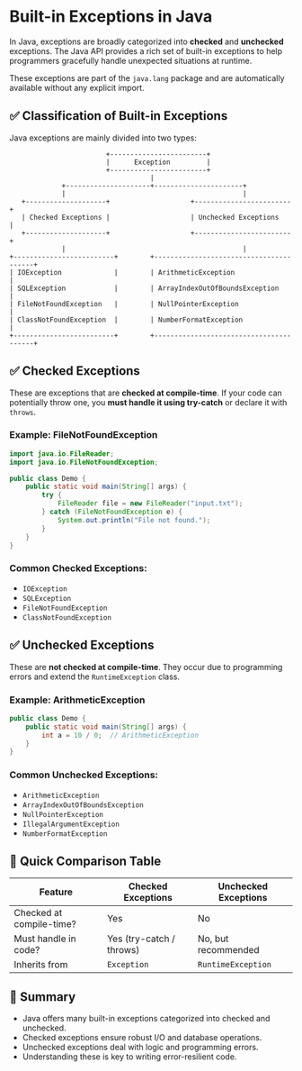 # Built-in Exceptions in Java

In Java, exceptions are broadly categorized into **checked** and **unchecked** exceptions. The Java API provides a rich set of built-in exceptions to help programmers gracefully handle unexpected situations at runtime.

These exceptions are part of the `java.lang` package and are automatically available without any explicit import.


## ✅ Classification of Built-in Exceptions

Java exceptions are mainly divided into two types:

```
                        +------------------------+
                        |      Exception         |
                        +------------------------+
                                   |
             +---------------------+----------------------+
             |                                            |
   +--------------------+                    +------------------------+
   | Checked Exceptions |                    | Unchecked Exceptions   |
   +--------------------+                    +------------------------+
             |                                            |
+-------------------------+        +----------------------------------------+
| IOException             |        | ArithmeticException                    |
| SQLException            |        | ArrayIndexOutOfBoundsException         |
| FileNotFoundException   |        | NullPointerException                   |
| ClassNotFoundException  |        | NumberFormatException                  |
+-------------------------+        +----------------------------------------+
```


## ✅ Checked Exceptions

These are exceptions that are **checked at compile-time**. If your code can potentially throw one, you **must handle it using try-catch** or declare it with `throws`.

### Example: FileNotFoundException

```java
import java.io.FileReader;
import java.io.FileNotFoundException;

public class Demo {
    public static void main(String[] args) {
        try {
            FileReader file = new FileReader("input.txt");
        } catch (FileNotFoundException e) {
            System.out.println("File not found.");
        }
    }
}
```

### Common Checked Exceptions:
- `IOException`
- `SQLException`
- `FileNotFoundException`
- `ClassNotFoundException`


## ✅ Unchecked Exceptions

These are **not checked at compile-time**. They occur due to programming errors and extend the `RuntimeException` class.

### Example: ArithmeticException

```java
public class Demo {
    public static void main(String[] args) {
        int a = 10 / 0;  // ArithmeticException
    }
}
```

### Common Unchecked Exceptions:
- `ArithmeticException`
- `ArrayIndexOutOfBoundsException`
- `NullPointerException`
- `IllegalArgumentException`
- `NumberFormatException`



## 📌 Quick Comparison Table

| Feature                  | Checked Exceptions          | Unchecked Exceptions              |
|--------------------------|-----------------------------|-----------------------------------|
| Checked at compile-time? | Yes                         | No                                |
| Must handle in code?     | Yes (try-catch / throws)    | No, but recommended               |
| Inherits from            | `Exception`                 | `RuntimeException`                |


## 🧵 Summary

- Java offers many built-in exceptions categorized into checked and unchecked.
- Checked exceptions ensure robust I/O and database operations.
- Unchecked exceptions deal with logic and programming errors.
- Understanding these is key to writing error-resilient code.

